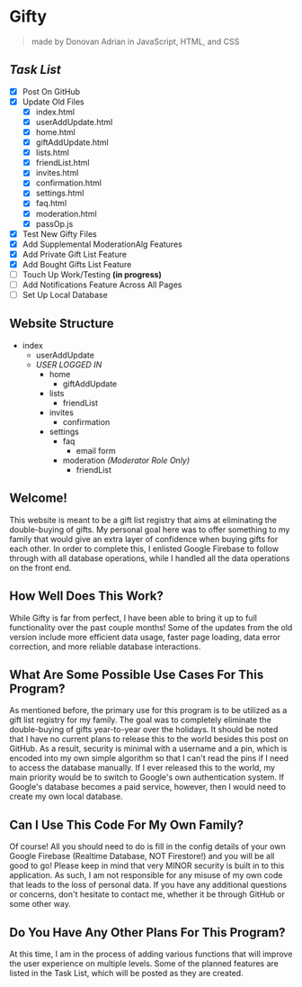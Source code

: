 # Gifty
> made by Donovan Adrian in JavaScript, HTML, and CSS

## ***Task List***
- [x] Post On GitHub
- [x] Update Old Files
  - [x] index.html
  - [x] userAddUpdate.html
  - [x] home.html 
  - [x] giftAddUpdate.html
  - [x] lists.html
  - [x] friendList.html
  - [x] invites.html
  - [x] confirmation.html
  - [x] settings.html 
  - [x] faq.html
  - [x] moderation.html
  - [x] passOp.js
- [x] Test New Gifty Files
- [x] Add Supplemental ModerationAlg Features
- [x] Add Private Gift List Feature
- [x] Add Bought Gifts List Feature
- [ ] Touch Up Work/Testing **\(in progress)**
- [ ] Add Notifications Feature Across All Pages
- [ ] Set Up Local Database

## Website Structure
- index
  - userAddUpdate
  - *USER LOGGED IN*
    - home
      - giftAddUpdate
    - lists
      - friendList
    - invites
      - confirmation
    - settings
      - faq
        - email form
      - moderation *\(Moderator Role Only)*
        - friendList

## Welcome!
This website is meant to be a gift list registry that 
aims at eliminating the double-buying of gifts. My personal 
goal here was to offer something to my family that would 
give an extra layer of confidence when buying gifts for each 
other. In order to complete this, I enlisted Google Firebase 
to follow through with all database operations, while I 
handled all the data operations on the front end.


## How Well Does This Work?
While Gifty is far from perfect, I have been able to bring 
it up to full functionality over the past couple months! 
Some of the updates from the old version include more 
efficient data usage, faster page loading, data error 
correction, and more reliable database interactions.


## What Are Some Possible Use Cases For This Program?
As mentioned before, the primary use for this program is to 
be utilized as a gift list registry for my family. The goal 
was to completely eliminate the double-buying of gifts 
year-to-year over the holidays. It should be noted that I 
have no current plans to release this to the world besides 
this post on GitHub. As a result, security is minimal with a 
username and a pin, which is encoded into my own simple 
algorithm so that I can't read the pins if I need to access 
the database manually. If I ever released this to the world, 
my main priority would be to switch to Google's own 
authentication system. If Google's database becomes a paid 
service, however, then I would need to create my own local 
database.


## Can I Use This Code For My Own Family?
Of course! All you should need to do is fill in the config 
details of your own Google Firebase 
(Realtime Database, NOT Firestore!) and you will be all 
good to go! Please keep in mind that very MINOR security 
is built in to this application. As such, I am not 
responsible for any misuse of my own code that leads to 
the loss of personal data. If you have any additional 
questions or concerns, don't hesitate to contact me, 
whether it be through GitHub or some other way.


## Do You Have Any Other Plans For This Program?
At this time, I am in the process of adding various functions 
that will improve the user experience on multiple levels. 
Some of the planned features are listed in the Task List, 
which will be posted as they are created.
    
